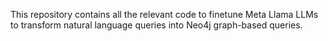 This repository contains all the relevant code to finetune Meta Llama LLMs to transform natural language queries into Neo4j graph-based queries.
